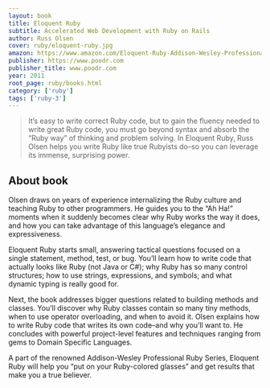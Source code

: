```yaml
---
layout: book
title: Eloquent Ruby
subtitle: Accelerated Web Development with Ruby on Rails
author: Russ Olsen
cover: ruby/eloquent-ruby.jpg 
amazon: https://www.amazon.com/Eloquent-Ruby-Addison-Wesley-Professional/dp/0321584104/
publisher: https://www.poodr.com
publisher_title: www.poodr.com
year: 2011
root_page: ruby/books.html
category: ['ruby']
tags: ['ruby-3']
---
```


> It’s easy to write correct Ruby code, but to gain the fluency needed to write great Ruby code, you must go beyond syntax and absorb the “Ruby way” of thinking and problem solving. In Eloquent Ruby, Russ Olsen helps you write Ruby like true Rubyists do–so you can leverage its immense, surprising power.

## About book

Olsen draws on years of experience internalizing the Ruby culture and teaching Ruby to other programmers. He guides you to the “Ah Ha!” moments when it suddenly becomes clear why Ruby works the way it does, and how you can take advantage of this language’s elegance and expressiveness.

Eloquent Ruby starts small, answering tactical questions focused on a single statement, method, test, or bug. You’ll learn how to write code that actually looks like Ruby (not Java or C#); why Ruby has so many control structures; how to use strings, expressions, and symbols; and what dynamic typing is really good for.

Next, the book addresses bigger questions related to building methods and classes. You’ll discover why Ruby classes contain so many tiny methods, when to use operator overloading, and when to avoid it. Olsen explains how to write Ruby code that writes its own code–and why you’ll want to. He concludes with powerful project-level features and techniques ranging from gems to Domain Specific Languages.

A part of the renowned Addison-Wesley Professional Ruby Series, Eloquent Ruby will help you “put on your Ruby-colored glasses” and get results that make you a true believer.